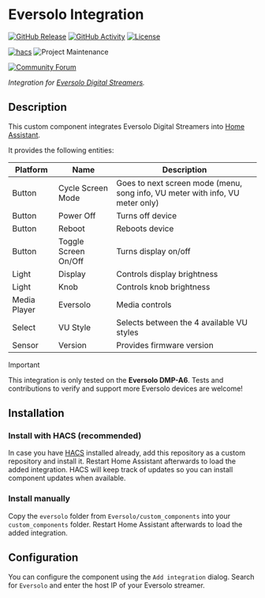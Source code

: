 # Eversolo Integration

[![GitHub Release][releases-shield]][releases]
[![GitHub Activity][commits-shield]][commits]
[![License][license-shield]](LICENSE)

[![hacs][hacsbadge]][hacs]
![Project Maintenance][maintenance-shield]

[![Community Forum][forum-shield]][forum]

_Integration for [Eversolo Digital Streamers](https://www.eversolo.com/)._

## Description

This custom component integrates Eversolo Digital Streamers into [Home Assistant](https://www.home-assistant.io/). 

It provides the following entities:

| Platform      | Name                       | Description                                                                   |
|---------------|----------------------------|-------------------------------------------------------------------------------|
| Button        | Cycle Screen Mode          | Goes to next screen mode (menu, song info, VU meter with info, VU meter only) |
| Button        | Power Off                  | Turns off device                                                              |
| Button        | Reboot                     | Reboots device                                                                |
| Button        | Toggle Screen On/Off       | Turns display on/off                                                          |
| Light         | Display                    | Controls display brightness                                                   |
| Light         | Knob                       | Controls knob brightness                                                      |
| Media Player  | Eversolo                   | Media controls                                                                |
| Select        | VU Style                   | Selects between the 4 available VU styles                                     |
| Sensor        | Version                    | Provides firmware version                                                     |

> [!IMPORTANT]
> This integration is only tested on the **Eversolo DMP-A6**. Tests and contributions to verify and support more Eversolo devices are welcome!

## Installation

### Install with HACS (recommended)

In case you have [HACS](https://hacs.xyz/) installed already, add this repository as a custom repository and install it. Restart Home Assistant afterwards to load the added integration. HACS will keep track of updates so you can install component updates when available.

### Install manually

Copy the `eversolo` folder from `Eversolo/custom_components` into your `custom_components` folder. Restart Home Assistant afterwards to load the added integration.

## Configuration

You can configure the component using the `Add integration` dialog. Search for `Eversolo` and enter the host IP of your Eversolo streamer.

[commits-shield]: https://img.shields.io/github/commit-activity/y/hchris1/eversolo.svg?style=for-the-badge
[commits]: https://github.com/hchris1/eversolo/commits/main
[hacs]: https://github.com/hacs/integration
[hacsbadge]: https://img.shields.io/badge/HACS-Custom-orange.svg?style=for-the-badge
[forum-shield]: https://img.shields.io/badge/community-forum-brightgreen.svg?style=for-the-badge
[forum]: https://community.home-assistant.io/
[license-shield]: https://img.shields.io/github/license/hchris1/eversolo.svg?style=for-the-badge
[maintenance-shield]: https://img.shields.io/badge/maintainer-Christian%20%40hchris1-blue.svg?style=for-the-badge
[releases-shield]: https://img.shields.io/github/release/hchris1/eversolo.svg?style=for-the-badge
[releases]: https://github.com/hchris1/eversolo/releases